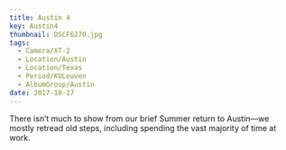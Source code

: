 ```yaml
---
title: Austin 4
key: Austin4
thumbnail: DSCF6270.jpg
tags:
  - Camera/XT-2
  - Location/Austin
  - Location/Texas
  - Period/KULeuven
  - AlbumGroup/Austin
date: 2017-10-17
---
```

There isn’t much to show from our brief Summer return to Austin—we mostly retread old steps, including spending the vast majority of time at work.
